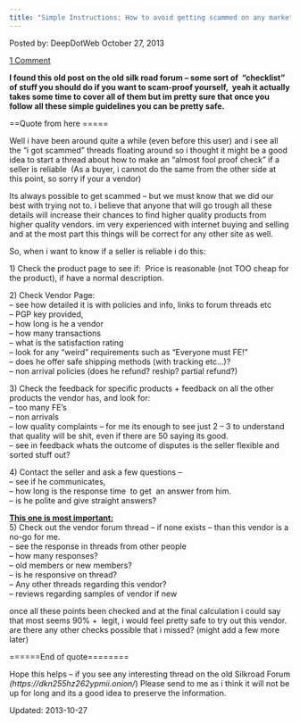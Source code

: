 ```yaml
---
title: "Simple Instructions: How to avoid getting scammed on any marketplace?"
---
```

<span>Posted by: DeepDotWeb </span>
<span>October 27, 2013</span>

<span><a href="https://g-i-r.github.io/deepdotweb/2013/10/27/simple-instructions-how-to-avoid-getting-scammed-on-any-marketplace/#comments">1 Comment</a></span>


<p><strong>I found this old post on the old silk road forum &#8211; some sort of  &#8220;checklist&#8221; of stuff you should do if you want to scam-proof yourself,  yeah it actually takes some time to cover all of them but im pretty sure that once you follow all these simple guidelines you can be pretty safe.</strong></p>
<p>==Quote from here =====</p>
<p>Well i have been around quite a while (even before this user) and i see all the &#8220;i got scammed&#8221; threads floating around so i thought it might be a good idea to start a thread about how to make an &#8220;almost fool proof check&#8221; if a seller is reliable  (As a buyer, i cannot do the same from the other side at this point, so sorry if your a vendor)</p>
<p>Its always possible to get scammed &#8211; but we must know that we did our best with trying not to. i believe that anyone that will go trough all these details will increase their chances to find higher quality products from higher quality vendors. im very experienced with internet buying and selling and at the most part this things will be correct for any other site as well.</p>
<p>So, when i want to know if a seller is reliable i do this:</p>
<p>1) Check the product page to see if:  Price is reasonable (not TOO cheap for the product), if have a normal description.</p>
<p>2) Check Vendor Page:<br />
    &#8211; see how detailed it is with policies and info, links to forum threads etc<br />
    &#8211; PGP key provided,<br />
    &#8211; how long is he a vendor<br />
    &#8211; how many transactions<br />
    &#8211; what is the satisfaction rating<br />
    &#8211; look for any &#8220;weird&#8221; requirements such as &#8220;Everyone must FE!&#8221;<br />
    &#8211; does he offer safe shipping methods (with tracking etc&#8230;)?<br />
    &#8211; non arrival policies (does he refund? reship? partial refund?)</p>
<p>3) Check the feedback for specific products + feedback on all the other products the vendor has, and look for:<br />
    &#8211; too many FE&#8217;s<br />
    &#8211; non arrivals<br />
    &#8211; low quality complaints &#8211; for me its enough to see just 2 &#8211; 3 to understand that quality will be shit, even if there are 50 saying its good.<br />
    &#8211; see in feedback whats the outcome of disputes is the seller flexible and sorted stuff out?</p>
<p>4) Contact the seller and ask a few questions &#8211;<br />
    &#8211; see if he communicates,<br />
    &#8211; how long is the response time  to get  an answer from him.<br />
    &#8211; is he polite and give straight answers?</p>
<p><span style="text-decoration: underline;"><strong>This one is most important:</strong></span><br />
    5) Check out the vendor forum thread &#8211; if none exists &#8211; than this vendor is a no-go for me.<br />
    &#8211; see the response in threads from other people<br />
    &#8211; how many responses?<br />
    &#8211; old members or new members?<br />
    &#8211; is he responsive on thread?<br />
    &#8211; Any other threads regarding this vendor?<br />
    &#8211; reviews regarding samples of vendor if new</p>
<p>once all these points been checked and at the final calculation i could say that most seems 90% +  legit, i would feel pretty safe to try out this vendor.<br />
    are there any other checks possible that i missed? (might add a few more later)</p>
<p>======End of quote========</p>
<p>Hope this helps &#8211; if you see any interesting thread on the old Silkroad Forum <em>(</em><cite>https://dkn255hz262ypmii.onion/</cite>) Please send to me as i think it will not be up for long and its a good idea to preserve the information.</p>
</div>


Updated: 2013-10-27
